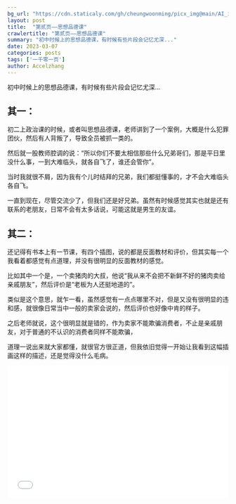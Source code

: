 ```yaml
---
bg_url: "https://cdn.staticaly.com/gh/cheungwoonming/picx_img@main/AI_img/AI-image-007.png"
layout: post
title:  "第贰页——思想品德课"
crawlertitle: "第贰页——思想品德课"
summary: "初中时候上的思想品德课，有时候有些片段会记忆尤深..."
date: 2023-03-07
categories: posts
tags: ['一千零一页']
author: Accelzhang
---
```


初中时候上的思想品德课，有时候有些片段会记忆尤深...

## 其一：

初二上政治课的时候，或者叫思想品德课，老师讲到了一个案例，大概是什么犯罪团伙，然后有人背叛了，导致全员被抓一类的。

然后就一股教师腔调的说：“所以你们不要太相信那些什么兄弟哥们，那是平日里没什么事，一到大难临头，就各自飞了，谁还会管你”。

当时我就很不屑，因为我有个儿时结拜的兄弟，我们都挺懂事的，才不会大难临头各自飞。

一直到现在，尽管交流少了，但我们还是好兄弟。虽然有时候感觉其实也就是还有联系的老朋友，日常不会有太多话说，可能这就是男生的友谊。

## 其二：

还记得有书本上有一节课，有四个插图，说的都是反面教材和评价，但其实每一个我看着都感觉有点道理，并没有很明显的反面教材的感觉。

比如其中一个是，一个卖猪肉的大叔，他说“我从来不会把不新鲜不好的猪肉卖给亲戚朋友”，然后评价是“老板为人还挺地道的”。

类似是这个意思，就乍一看，虽然感觉有一点点哪里不对，但是又没有很明显的违和感，就很像日常当中一般的卖家会说的，然后评价也好像中肯的样子。

之后老师就说，这个很明显就是错的，作为卖家不能欺骗消费者，不止是亲戚朋友，对于普通的不认识的消费者同样不能欺骗，

道理一说出来就大家都懂，就很官方很正道，但我依旧觉得一开始让我看到这幅插画这样的描述，还是觉得没什么毛病。

<div style="position: relative; padding: 30% 45%;">
<iframe style="position: absolute; width: 100%; height: 100%; left: 0; top: 0;"  src="//player.bilibili.com/player.html?aid=13717348&bvid=BV1Yx411b75i&cid=22436539&page=1" scrolling="no" border="0" frameborder="no" framespacing="0" allowfullscreen="true"> </iframe>
</div>


